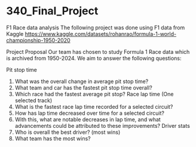 # 340_Final_Project
F1 Race data analysis
The following project was done using F1 data from Kaggle 
https://www.kaggle.com/datasets/rohanrao/formula-1-world-championship-1950-2020

Project Proposal
	Our team has chosen to study Formula 1 Race data which is archived from 1950-2024. We aim to answer the following questions:

Pit stop time 
1. What was the overall change in average pit stop time?
2. What team and car has the fastest pit stop time overall?
3. Which race had the fastest average pit stop?
Race lap time (One selected track)
1. What is the fastest race lap time recorded for a selected circuit?
2. How has lap time decreased over time for a selected circuit?
3. With this, what are notable decreases in lap time, and what advancements could be attributed to these improvements?
Driver stats 
1. Who is overall the best driver? (most wins)
2. What team has the most wins?

